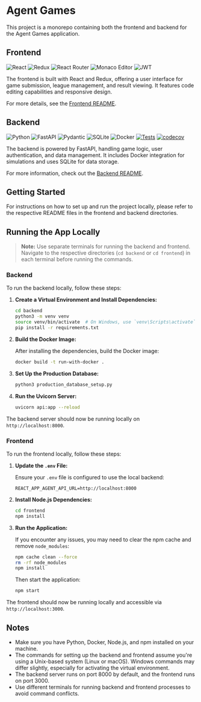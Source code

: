 # Agent Games

This project is a monorepo containing both the frontend and backend for the Agent Games application.

## Frontend

![React](https://img.shields.io/badge/React-18.x-61DAFB?logo=react&logoColor=white)
![Redux](https://img.shields.io/badge/Redux-4.x-764ABC?logo=redux&logoColor=white)
![React Router](https://img.shields.io/badge/React_Router-6.x-CA4245?logo=react-router&logoColor=white)
![Monaco Editor](https://img.shields.io/badge/Monaco_Editor-0.30.x-00B3E6?logo=visual-studio-code&logoColor=white)
![JWT](https://img.shields.io/badge/JWT-Authentication-000000?logo=json-web-tokens&logoColor=white)


The frontend is built with React and Redux, offering a user interface for game submission, league management, and result viewing. It features code editing capabilities and responsive design.

For more details, see the [Frontend README](./frontend/README.md).

## Backend

![Python](https://img.shields.io/badge/python-3.12-blue.svg)
![FastAPI](https://img.shields.io/badge/FastAPI-0.95.1-009688.svg?logo=fastapi)
![Pydantic](https://img.shields.io/badge/Pydantic-1.10.7-E92063.svg?logo=pydantic)
![SQLite](https://img.shields.io/badge/SQLite-3.39.4-003B57.svg?logo=sqlite)
![Docker](https://img.shields.io/badge/Docker-20.10.21-2496ED.svg?logo=docker&logoColor=white)
[![Tests](https://github.com/SanjinDedic/agent_games/actions/workflows/test.yml/badge.svg)](https://github.com/SanjinDedic/agent_games/actions/workflows/test.yml)
[![codecov](https://codecov.io/gh/SanjinDedic/agent_games/graph/badge.svg?token=PWUU4GJSOD)](https://codecov.io/gh/SanjinDedic/agent_games)

The backend is powered by FastAPI, handling game logic, user authentication, and data management. It includes Docker integration for simulations and uses SQLite for data storage.

For more information, check out the [Backend README](./backend/README.md).

## Getting Started

For instructions on how to set up and run the project locally, please refer to the respective README files in the frontend and backend directories.

## Running the App Locally

> **Note:** Use separate terminals for running the backend and frontend. Navigate to the respective directories (`cd backend` or `cd frontend`) in each terminal before running the commands.

### Backend

To run the backend locally, follow these steps:

1. **Create a Virtual Environment and Install Dependencies:**

    ```bash
    cd backend
    python3 -m venv venv
    source venv/bin/activate  # On Windows, use `venv\Scripts\activate`
    pip install -r requirements.txt
    ```

2. **Build the Docker Image:**

    After installing the dependencies, build the Docker image:

    ```bash
    docker build -t run-with-docker .
    ```

3. **Set Up the Production Database:**

    ```bash
    python3 production_database_setup.py
    ```

4. **Run the Uvicorn Server:**

    ```bash
    uvicorn api:app --reload
    ```

The backend server should now be running locally on `http://localhost:8000`.

### Frontend

To run the frontend locally, follow these steps:

1. **Update the `.env` File:**

    Ensure your `.env` file is configured to use the local backend:

    ```env
    REACT_APP_AGENT_API_URL=http://localhost:8000
    ```

2. **Install Node.js Dependencies:**

    ```bash
    cd frontend
    npm install
    ```

3. **Run the Application:**

    If you encounter any issues, you may need to clear the npm cache and remove `node_modules`:

    ```bash
    npm cache clean --force
    rm -rf node_modules
    npm install
    ```

    Then start the application:

    ```bash
    npm start
    ```

The frontend should now be running locally and accessible via `http://localhost:3000`.

## Notes

- Make sure you have Python, Docker, Node.js, and npm installed on your machine.
- The commands for setting up the backend and frontend assume you're using a Unix-based system (Linux or macOS). Windows commands may differ slightly, especially for activating the virtual environment.
- The backend server runs on port 8000 by default, and the frontend runs on port 3000.
- Use different terminals for running backend and frontend processes to avoid command conflicts.
